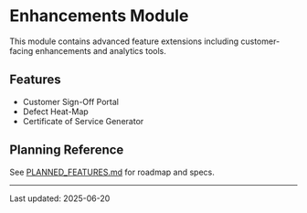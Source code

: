 # Enhancements Module

This module contains advanced feature extensions including customer-facing enhancements and analytics tools.

## Features
- Customer Sign-Off Portal
- Defect Heat-Map
- Certificate of Service Generator

## Planning Reference
See [PLANNED_FEATURES.md](./PLANNED_FEATURES.md) for roadmap and specs.

---
Last updated: 2025-06-20